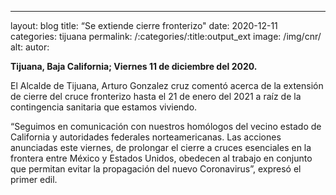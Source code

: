 ﻿---
layout: blog
title:  “Se extiende cierre fronterizo"
date:   2020-12-11
categories: tijuana
permalink: /:categories/:title:output_ext
image: /img/cnr/
alt: 
autor: 
 
**Tijuana, Baja California; Viernes 11 de diciembre del 2020.**


El Alcalde de Tijuana, Arturo Gonzalez cruz comentó acerca de la extensión de cierre del cruce fronterizo hasta el 21 de enero del 2021 a raíz de la contingencia sanitaria que estamos viviendo. 


“Seguimos en comunicación con nuestros homólogos del vecino estado de California y autoridades federales norteamericanas. Las acciones anunciadas este viernes, de prolongar el cierre a cruces esenciales en la frontera entre México y Estados Unidos, obedecen al trabajo en conjunto que permitan evitar la propagación del nuevo Coronavirus”, expresó el primer edil.